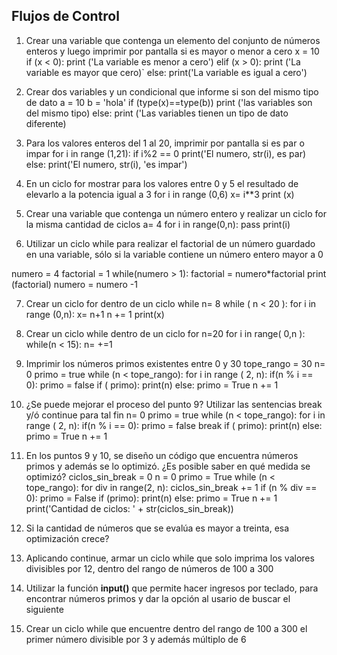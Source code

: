 ## Flujos de Control

1) Crear una variable que contenga un elemento del conjunto de números enteros y luego imprimir por pantalla si es mayor o menor a cero
x = 10
if (x < 0):
   print ('La variable es menor a cero')
elif (x > 0):
   print ('La variable es mayor que cero)`
else:
    print('La variable es igual a cero')

2) Crear dos variables y un condicional que informe si son del mismo tipo de dato
a = 10
b = 'hola'
if (type(x)==type(b))
   print ('las variables son del mismo tipo)
else:
   print ('Las variables tienen un tipo de dato diferente) 
3) Para los valores enteros del 1 al 20, imprimir por pantalla si es par o impar
for i in range (1,21):
if i%2 == 0
    print('El numero, str(i), es par)
else:
    print('El numero, str(i), 'es impar')
4) En un ciclo for mostrar para los valores entre 0 y 5 el resultado de elevarlo a la potencia igual a 3
for i in range (0,6)
   x= i**3
   print (x)

5) Crear una variable que contenga un número entero y realizar un ciclo for la misma cantidad de ciclos
a= 4
for i in range(0,n):
     pass
print(i)

6) Utilizar un ciclo while para realizar el factorial de un número guardado en una variable, sólo si la variable contiene un número entero mayor a 0

numero = 4
factorial = 1
while(numero > 1):
   factorial = numero*factorial
   print (factorial)
   numero = numero -1

7) Crear un ciclo for dentro de un ciclo while
 n= 8
while ( n < 20 ):
    for i in range (0,n):
     x= n+1
     n += 1
     print(x)
8) Crear un ciclo while dentro de un ciclo for
n=20
for i in range( 0,n ):
  while(n < 15):
  n= +=1
  
9) Imprimir los números primos existentes entre 0 y 30
tope_rango = 30
n= 0
primo = true
while (n < tope_rango):
    for i in range ( 2, n):
        if(n % i == 0):
           primo = false
    if ( primo):
       print(n)
    else:
       primo = True
    n += 1

10) ¿Se puede mejorar el proceso del punto 9? Utilizar las sentencias break y/ó continue para tal fin
n= 0
primo = true
while (n < tope_rango):
    for i in range ( 2, n):
        if(n % i == 0):
           primo = false
           break
    if ( primo):
       print(n)
    else:
       primo = True
    n += 1
11) En los puntos 9 y 10, se diseño un código que encuentra números primos y además se lo optimizó. ¿Es posible saber en qué medida se optimizó?
ciclos_sin_break = 0
n = 0
primo = True
while (n < tope_rango):
    for div in range(2, n):
        ciclos_sin_break += 1
        if (n % div == 0):
            primo = False
    if (primo):
        print(n)
    else:
        primo = True
    n += 1
print('Cantidad de ciclos: ' + str(ciclos_sin_break))

12) Si la cantidad de números que se evalúa es mayor a treinta, esa optimización crece?

13) Aplicando continue, armar un ciclo while que solo imprima los valores divisibles por 12, dentro del rango de números de 100 a 300

14) Utilizar la función **input()** que permite hacer ingresos por teclado, para encontrar números primos y dar la opción al usario de buscar el siguiente

15) Crear un ciclo while que encuentre dentro del rango de 100 a 300 el primer número divisible por 3 y además múltiplo de 6
